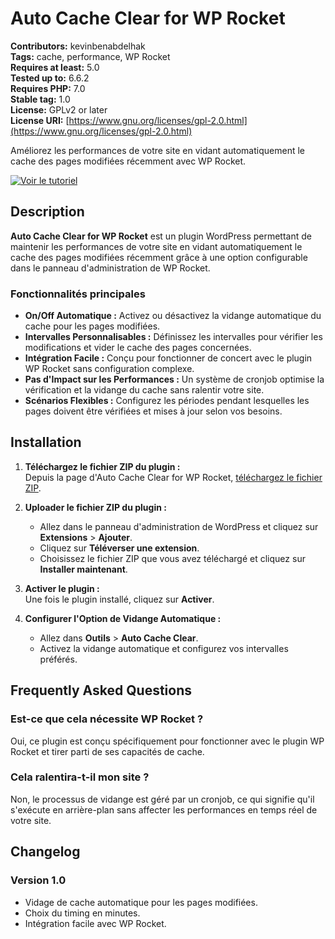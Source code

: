 # Auto Cache Clear for WP Rocket

**Contributors:** kevinbenabdelhak  
**Tags:** cache, performance, WP Rocket  
**Requires at least:** 5.0  
**Tested up to:** 6.6.2  
**Requires PHP:** 7.0  
**Stable tag:** 1.0  
**License:** GPLv2 or later  
**License URI:** [https://www.gnu.org/licenses/gpl-2.0.html](https://www.gnu.org/licenses/gpl-2.0.html)  

Améliorez les performances de votre site en vidant automatiquement le cache des pages modifiées récemment avec WP Rocket.

[![Voir le tutoriel](https://img.youtube.com/vi/ecr4u1tJ8nE/maxresdefault.jpg)](https://www.youtube.com/watch?v=ecr4u1tJ8nE&ab_channel=KevinBenabdelhak)



## Description

**Auto Cache Clear for WP Rocket** est un plugin WordPress permettant de maintenir les performances de votre site en vidant automatiquement le cache des pages modifiées récemment grâce à une option configurable dans le panneau d'administration de WP Rocket.

### Fonctionnalités principales

- **On/Off Automatique :** Activez ou désactivez la vidange automatique du cache pour les pages modifiées.
- **Intervalles Personnalisables :** Définissez les intervalles pour vérifier les modifications et vider le cache des pages concernées.
- **Intégration Facile :** Conçu pour fonctionner de concert avec le plugin WP Rocket sans configuration complexe.
- **Pas d'Impact sur les Performances :** Un système de cronjob optimise la vérification et la vidange du cache sans ralentir votre site.
- **Scénarios Flexibles :** Configurez les périodes pendant lesquelles les pages doivent être vérifiées et mises à jour selon vos besoins.

## Installation

1. **Téléchargez le fichier ZIP du plugin :**  
   Depuis la page d'Auto Cache Clear for WP Rocket, [téléchargez le fichier ZIP](https://kevin-benabdelhak.fr/plugins/auto-cache-clear-wp-rocket/).

2. **Uploader le fichier ZIP du plugin :**  
   - Allez dans le panneau d'administration de WordPress et cliquez sur **Extensions** > **Ajouter**.
   - Cliquez sur **Téléverser une extension**.
   - Choisissez le fichier ZIP que vous avez téléchargé et cliquez sur **Installer maintenant**.

3. **Activer le plugin :**  
   Une fois le plugin installé, cliquez sur **Activer**.

4. **Configurer l'Option de Vidange Automatique :**  
   - Allez dans **Outils** > **Auto Cache Clear**.
   - Activez la vidange automatique et configurez vos intervalles préférés.

## Frequently Asked Questions

### Est-ce que cela nécessite WP Rocket ?

Oui, ce plugin est conçu spécifiquement pour fonctionner avec le plugin WP Rocket et tirer parti de ses capacités de cache.

### Cela ralentira-t-il mon site ?

Non, le processus de vidange est géré par un cronjob, ce qui signifie qu'il s'exécute en arrière-plan sans affecter les performances en temps réel de votre site.

## Changelog

### Version 1.0

- Vidage de cache automatique pour les pages modifiées.
- Choix du timing en minutes.
- Intégration facile avec WP Rocket.

